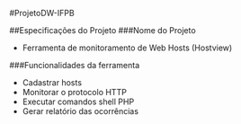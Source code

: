 #ProjetoDW-IFPB

##Especificações do Projeto
###Nome do Projeto
* Ferramenta de monitoramento de Web Hosts (Hostview)

###Funcionalidades da ferramenta
* Cadastrar hosts
* Monitorar o protocolo HTTP
* Executar comandos shell PHP
* Gerar relatório das ocorrências
